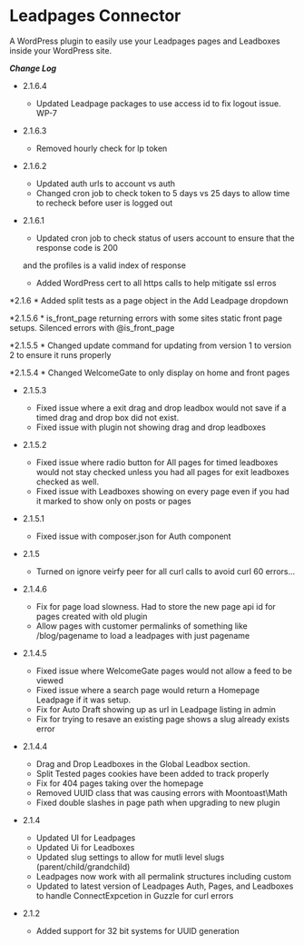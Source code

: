 # Leadpages Connector


A WordPress plugin to easily use your Leadpages pages and Leadboxes inside your WordPress site.

***Change Log***

* 2.1.6.4
    * Updated Leadpage packages to use access id to fix logout issue. WP-7

* 2.1.6.3
    * Removed hourly check for lp token

* 2.1.6.2
    * Updated auth urls to account vs auth
    * Changed cron job to check token to 5 days vs 25 days to allow time to recheck before user is logged out

* 2.1.6.1
   * Updated cron job to check status of users account to ensure that the response code is 200
    
   and the profiles is a valid index of response
   * Added WordPress cert to all https calls to help mitigate ssl erros

*2.1.6
    * Added split tests as a page object in the Add Leadpage dropdown

*2.1.5.6
    * is_front_page returning errors with some sites static front page setups. Silenced errors with @is_front_page
    
*2.1.5.5
    * Changed update command for updating from version 1 to version 2 to ensure it runs properly
    
*2.1.5.4
    * Changed WelcomeGate to only display on home and front pages

* 2.1.5.3
    * Fixed issue where a exit drag and drop leadbox would not save if a timed 
    drag and drop box did not exist.
    * Fixed issue with plugin not showing drag and drop leadboxes

* 2.1.5.2
    *  Fixed issue where radio button for All pages for timed leadboxes
    would not stay checked unless you had all pages for exit leadboxes checked as well.
    * Fixed issue with Leadboxes showing on every page even if you had it marked to show only on posts or pages
    
* 2.1.5.1
    * Fixed issue with composer.json for Auth component

* 2.1.5
    * Turned on ignore veirfy peer for all curl calls to avoid curl 60 errors...

* 2.1.4.6
    * Fix for page load slowness. Had to store the new page api id for pages created with old plugin
    * Allow pages with customer permalinks of something like /blog/pagename to load a leadpages with just pagename
    
* 2.1.4.5
    * Fixed issue where WelcomeGate pages would not allow a feed to be viewed
    * Fixed issue where a search page would return a Homepage Leadpage if it was setup.
    * Fix for Auto Draft showing up as url in Leadpage listing in admin
    * Fix for trying to resave an existing page shows a slug already exists error

* 2.1.4.4 
    * Drag and Drop Leadboxes in the Global Leadbox section.
    * Split Tested pages cookies have been added to track properly
    * Fix for 404 pages taking over the homepage
    * Removed UUID class that was causing errors with Moontoast\Math
    * Fixed double slashes in page path when upgrading to new plugin

* 2.1.4
    * Updated UI for Leadpages
    * Updated Ui for Leadboxes
    * Updated slug settings to allow for mutli level slugs (parent/child/grandchild)
    * Leadpages now work with all permalink structures including custom
    * Updated to latest version of Leadpages Auth, Pages, and Leadboxes to handle ConnectExpcetion in Guzzle for curl errors

* 2.1.2 
 	* Added support for 32 bit systems for UUID generation


